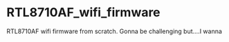 # RTL8710AF_wifi_firmware
 RTL8710AF wifi firmware from scratch. Gonna be challenging but....I wanna

